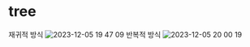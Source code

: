 # tree
재귀적 방식
![2023-12-05 19 47 09](https://github.com/salem09070/tree/assets/144295796/c4b7d990-3617-42dc-b577-0e89562694de)
반복적 방식
![2023-12-05 20 00 19](https://github.com/salem09070/tree/assets/144295796/979ad4cd-3799-4be7-809e-33136ac1a78c)
